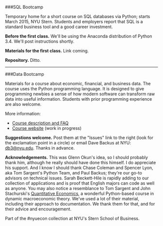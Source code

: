 ###SQL Bootcamp

Temporary home for a short course on SQL databases via Python; starts March 2015, NYU Stern.  Students and employers report that SQL is a standard business tool and a good career investment.   

**Before the first class.**  We'll be using the Anaconda distribution of Python 3.4.  We'll post instructions shortly.  

**Materials for the first class.**  Link coming.

**Repository.**  Ditto.  

---

###Data Bootcamp

Materials for a course about economic, financial, and business data.  The course uses the Python programming language.  It is designed to give programming newbies a sense of how modern software can transform raw data into useful information.  Students with prior programming experience are also welcome.  

More information:  

* [Course description and FAQ](https://docs.google.com/document/d/1EYvjgbeXk-BUGVrrVzJGqsaGaxYng1qSSB_3cxdsyJE/edit?usp=sharing) 
* [Course website](http://davebackus.github.io/Data_Bootcamp/) (work in progress) 

**Suggestions welcome.**  Post them at the "Issues" link to the right (look for the exclamation point in a circle) or email Dave Backus at NYU:  db3@nyu.edu. Thanks in advance. 

**Acknowledgements.**
This was Glenn Okun's idea, so I should probably thank him, although he really should have done this himself.  I do appreciate his support.  And I know I should thank Chase Coleman and Spencer Lyon, aka Tom Sargent's Python Team, and Paul Backus; they're our go-to advisors on technical issues.  Sarah Beckett-Hile is rapidly adding to our collection of applications and is proof that English majors can code as well as anyone.  You may also notice a resemblance to Tom Sargent and John Stachurski's [Quantitative Economics](http://quant-econ.net/), a wonderful Python-based course in dynamic macroeconomic theory. We've used a lot of their material, including their approach to documentation.  We thank them for that, and for their advice and encouragement.    

Part of the #nyuecon collection at NYU's Stern School of Business. 
